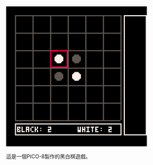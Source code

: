 ![](https://github.com/tupochang/Pico-8-big5/blob/main/sample/BANDW/bandw_0.png?raw=true)



這是一個PICO-8製作的黑白棋遊戲。

